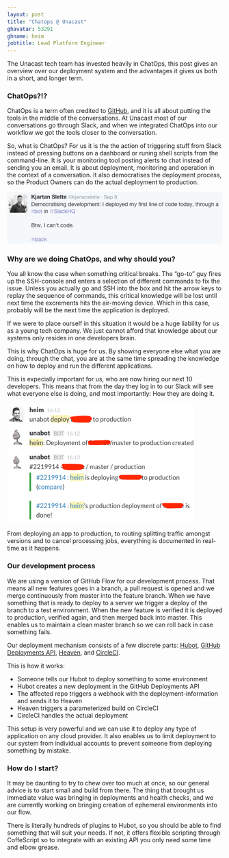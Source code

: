 ```yaml
---
layout: post
title: "Chatops @ Unacast"
ghavatar: 53291
ghname: heim
jobtitle: Lead Platform Engineer
---
```


<div class="message">
  The Unacast tech team has invested heavily in ChatOps, this post gives an overview over our deployment system and the advantages it gives us both in a short, and longer term.
</div>

### ChatOps?!?
ChatOps is a term often credited to <a href="https://www.youtube.com/watch?v=NST3u-GjjFw">GitHub</a>, and it is all about putting the tools in the middle of the conversations. At Unacast most of our conversations go through Slack, and when we integrated ChatOps into our workflow we got the tools closer to the conversation.

So, what is ChatOps? For us it is the the action of triggering stuff from Slack instead of pressing buttons on a dashboard or runing shell scripts from the command-line. It is your monitoring tool posting alerts to chat instead of sending you an email. It is about deployment, monitoring and operation in the context of a conversation. It also democratises the deployment process, so the Product Owners can do the actual deployment to production.

![Kjartan deploys](/public/images/kjartan_deploys.png) 


### Why are we doing ChatOps, and why should you?
You all know the case when something critical breaks. The “go-to” guy fires up the SSH-console and enters a selection of different commands to fix the issue. Unless you actually go and SSH into the box and hit the arrow keys to replay the sequence of commands, this critical knowledge will be lost until next time the excrements hits the air-moving device. Which in this case, probably will be the next time the application is deployed. 

If we were to place ourself in this situation it would be a huge liability for us as a young tech company. We just cannot afford that knowledge about our systems only resides in one developers brain. 

This is why ChatOps is huge for us. By showing everyone else what you are doing, through the chat, you are at the same time spreading the knowledge on how to deploy and run the different applications. 

This is expecially important for us, who are now hiring our next 10 developers. This means that from the day they log in to our Slack will see what everyone else is doing, and most importantly: How they are doing it. 

![heim deploys](/public/images/heim_deploys.png)

From deploying an app to production, to routing splitting traffic amongst versions and to cancel processing jobs, everything is documented in real-time as it happens.

### Our development process

We are using a version of GitHub Flow for our development process. That means all new features goes in a branch, a pull request is opened and we merge continuously from master into the feature branch. When we have something that is ready to deploy to a server we trigger a deploy of the branch to a test environment. When the new feature is verified it is deployed to production, verified again, and then merged back into master. This enables us to maintain a clean master branch so we can roll back in case something fails.

Our deployment mechanism consists of a few discrete parts: <a href="https://hubot.gitub.com/">Hubot</a>, <a href="https://developer.github.com/v3/repos/deployments/">GitHub Deployments API</a>, <a href="https://github.com/atmos/heaven">Heaven</a>, and <a href="https://circleci.com/">CircleCI</a>.

This is how it works:

* Someone tells our Hubot to deploy something to some environment
* Hubot creates a new deployment in the GitHub Deployments API
* The affected repo triggers a webhook with the deployment-information and sends it to Heaven
* Heaven triggers a parameterized build on CircleCI
* CircleCI handles the actual deployment

This setup is very powerful and we can use it to deploy any type of application on any cloud provider. It also enables us to limit deployment to our system from individual accounts to prevent someone from deploying something by mistake.

### How do I start?

It may be daunting to try to chew over too much at once, so our general advice is to start small and build from there. The thing that brought us immediate value was bringing in deployments and health checks, and we are currently working on bringing creation of ephemeral environments into our flow. 

There is literally hundreds of plugins to Hubot, so you should be able to find something that will suit your needs. If not, it offers flexible scripting through CoffeScript so to integrate with an existing API you only need some time and elbow grease.



